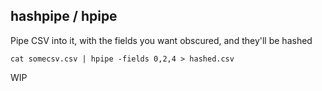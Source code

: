 ## hashpipe / hpipe

Pipe CSV into it, with the fields you want obscured, and they'll be hashed

```
cat somecsv.csv | hpipe -fields 0,2,4 > hashed.csv
```

WIP
